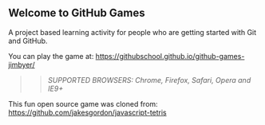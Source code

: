 ## Welcome to GitHub Games

A project based learning activity for people who are getting started with Git and GitHub.

You can play the game at: https://githubschool.github.io/github-games-jimbyer/

>> _*SUPPORTED BROWSERS*: Chrome, Firefox, Safari, Opera and IE9+_

This fun open source game was cloned from: https://github.com/jakesgordon/javascript-tetris
